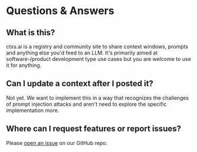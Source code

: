 # Questions & Answers

## What is this?

ctxs.ai is a registry and community site to share context windows, prompts and anything else you'd feed to an LLM. It's primarily aimed at software-/product development type use cases but you are welcome to use it for anything.

## Can I update a context after I posted it?

Not yet. We want to implement this in a way that recognizes the challenges of prompt injection attacks and aren't need to explore the specific implementation more.

## Where can I request features or report issues?

Please [open an issue](https://github.com/ctxs-ai/ctxs.ai/issues) on our GitHub repo.


